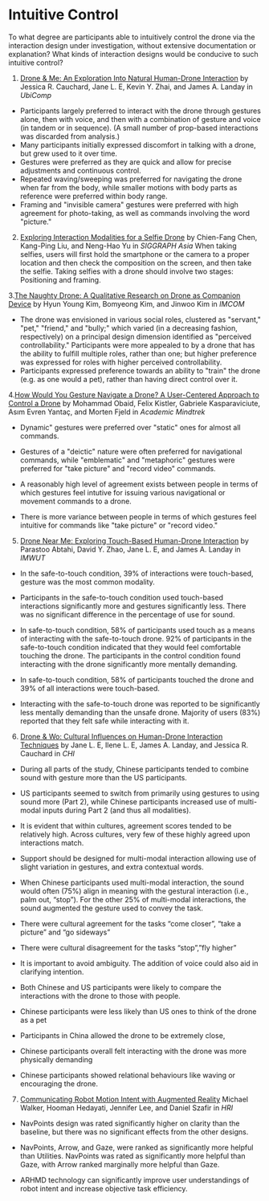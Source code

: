 # Intuitive Control

To what degree are participants able to intuitively control the drone via the interaction design under investigation, without extensive documentation or explanation? What kinds of interaction designs would be conducive to such intuitive control?

1. [Drone & Me: An Exploration Into Natural Human-Drone Interaction](2015_Cauchard_DroneAndMe.md) by Jessica R. Cauchard, Jane L. E, Kevin Y. Zhai, and James A. Landay in *UbiComp*
- Participants largely preferred to interact with the drone through gestures alone, then with voice, and then with a combination of gesture and voice (in tandem or in sequence). (A small number of prop-based interactions was discarded from analysis.)
- Many participants initially expressed discomfort in talking with a drone, but grew used to it over time.
- Gestures were preferred as they are quick and allow for precise adjustments and continuous control.
- Repeated waving/sweeping was preferred for navigating the drone when far from the body, while smaller motions with body parts as reference were preferred within body range.
- Framing and "invisible camera" gestures were preferred with high agreement for photo-taking, as well as commands involving the word "picture."

2. [Exploring Interaction Modalities for a Selfie Drone](2015_Chen_Selfie.md) by Chien-Fang Chen, Kang-Ping Liu, and Neng-Hao Yu in *SIGGRAPH Asia*
When taking selfies, users will first hold the smartphone or the camera to a proper location and then check the composition on the screen, and then take the selfie.
Taking selfies with a drone should involve two stages: Positioning and framing.

3.[The Naughty Drone: A Qualitative Research on Drone as Companion Device](2016_Kim_Naughty.md) by Hyun Young Kim, Bomyeong Kim, and Jinwoo Kim in *IMCOM*
- The drone was envisioned in various social roles, clustered as "servant," "pet," "friend," and "bully;" which varied (in a decreasing fashion, respectively) on a principal design dimension identified as "perceived controllability." Participants were more appealed to by a drone that has the ability to fulfill multiple roles, rather than one; but higher preference was expressed for roles with higher perceived controllability.
- Participants expressed preference towards an ability to "train" the drone (e.g. as one would a pet), rather than having direct control over it.

4.[How Would You Gesture Navigate a Drone? A User-Centered Approach to Control a Drone](2016_Obaid_Gesture.md) by Mohammad Obaid, Felix Kistler, Gabriele Kasparaviciute, Asım Evren Yantaç, and Morten Fjeld in *Academic Mindtrek*
- Dynamic" gestures were preferred over "static" ones for almost all commands.
- Gestures of a "deictic" nature were often preferred for navigational commands, while "emblematic" and "metaphoric" gestures were preferred for "take picture" and "record video" commands.

- A reasonably high level of agreement exists between people in terms of which gestures feel intutive for issuing various navigational or movement commands to a drone.
- There is more variance between people in terms of which gestures feel intuitive for commands like "take picture" or "record video."

5. [Drone Near Me: Exploring Touch-Based Human-Drone Interaction](2017_Abtahi_DroneNearMe.md) by Parastoo Abtahi, David Y. Zhao, Jane L. E, and James A. Landay in *IMWUT*
- In the safe-to-touch condition, 39% of interactions were touch-based, gesture was the most common modality.
- Participants in the safe-to-touch condition used touch-based interactions significantly more and gestures significantly less. There was no significant difference in the percentage of use for sound.
- In safe-to-touch condition, 58% of participants used touch as a means of interacting with the safe-to-touch drone. 92% of participants in the safe-to-touch condition indicated that they would feel comfortable touching the drone.
The participants in the control condition found interacting with the drone significantly more mentally demanding.


- In safe-to-touch condition, 58% of participants touched the drone and 39% of all interactions were touch-based.
- Interacting with the safe-to-touch drone was reported to be significantly less mentally demanding than the unsafe drone.
Majority of users (83%) reported that they felt safe while interacting with it.

6. [Drone & Wo: Cultural Influences on Human-Drone Interaction Techniques](2017_Ilene_DroneWo.md) by Jane L. E, Ilene L. E, James A. Landay, and Jessica R. Cauchard in *CHI*
- During all parts of the study, Chinese participants tended to combine sound with gesture more than the US participants.
- US participants seemed to switch from primarily using gestures to using sound more (Part 2), while Chinese participants increased use of multi-modal inputs during Part 2 (and thus all modalities).
- It is evident that within cultures, agreement scores tended to be relatively high.
Across cultures, very few of these highly agreed upon interactions match.

- Support should be designed for multi-modal interaction allowing use of slight variation in gestures, and extra contextual words.
- When Chinese participants used multi-modal interaction, the sound would often (75%) align in meaning with the gestural interaction (i.e., palm out, “stop”). For the other 25% of multi-modal interactions, the sound augmented the gesture used to convey the task.
- There were cultural agreement for the tasks “come closer”, “take a picture” and “go sideways”
- There were cultural disagreement for the tasks “stop”,”fly higher”
- It is important to avoid ambiguity. The addition of voice could also aid in clarifying intention.
- Both Chinese and US participants were likely to compare the interactions with the drone to those with people.
- Chinese participants were less likely than US ones to think of the drone as a pet
- Participants in China allowed the drone to be extremely close,
- Chinese participants overall felt interacting with the drone was more physically demanding
- Chinese participants showed relational behaviours like waving or encouraging the drone.

7.  [Communicating Robot Motion Intent with Augmented Reality](2018_Walker_CommunicatingRobotMotionIntent.md) Michael Walker, Hooman Hedayati, Jennifer Lee, and Daniel Szafir in *HRI*

- NavPoints design was rated significantly higher on clarity than the baseline, but there was no significant effects from the other designs.
- NavPoints, Arrow, and Gaze, were ranked as significantly more helpful than Utilities. NavPoints was rated as significantly more helpful than Gaze, with Arrow ranked marginally more helpful than Gaze.

- ARHMD technology can significantly improve user understandings of robot intent and increase objective task efficiency.
